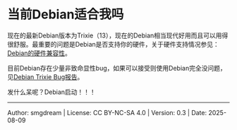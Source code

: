 # 当前Debian适合我吗

现在的最新Debian版本为Trixie（13），现在的Debian相当现代好用而且可以用得很舒服。最重要的问题是Debian是否支持你的硬件，关于硬件支持情况参见：[Debian的硬件兼容性](../intro/deb-hcp.md)。  

目前Debian存在少量非致命显性bug，如果可以接受则使用Debian完全没问题，见[Debian Trixie Bug报告](bugs.md)。  

发什么呆呢？Debian启动！！！  

---
Author: smgdream | License: CC BY-NC-SA 4.0 | Version: 0.3 | Date: 2025-08-09
